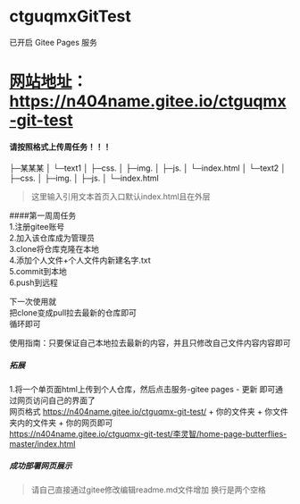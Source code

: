 # ctguqmxGitTest
已开启 Gitee Pages 服务
# [网站地址]( https://n404name.gitee.io/ctguqmx-git-test)： https://n404name.gitee.io/ctguqmx-git-test


#### 请按照格式上传周任务！！！
├─某某某
│  └─text1
│      ├─css.
│      ├─img.
│      ├─js.
│      └─index.html
│  └─text2
│      ├─css.
│      ├─img.
│      ├─js.
│      └─index.html
> 这里输入引用文本首页入口默认index.html且在外层

####第一周周任务  
1.注册gitee账号  
2.加入该仓库成为管理员  
3.clone将仓库克隆在本地  
4.添加个人文件+个人文件内新建名字.txt  
5.commit到本地  
6.push到远程  
 
下一次使用就  
把clone变成pull拉去最新的仓库即可  
循环即可  

使用指南：只要保证自己本地拉去最新的内容，并且只修改自己文件内容内容即可  

##### 拓展
1.将一个单页面html上传到个人仓库，然后点击服务-gitee pages - 更新 即可通过网页访问自己的界面了  
网页格式
https://n404name.gitee.io/ctguqmx-git-test/ + 你的文件夹 + 你文件夹内的文件夹 + 你的网页即可  
https://n404name.gitee.io/ctguqmx-git-test/李灵智/home-page-butterflies-master/index.html

##### 成功部署网页展示
> 请自己直接通过gitee修改编辑readme.md文件增加
> 换行是两个空格
